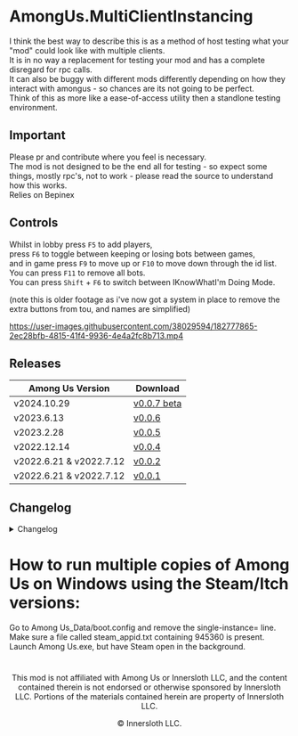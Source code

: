 # AmongUs.MultiClientInstancing

I think the best way to describe this is as a method of host testing what your "mod" could look like with multiple clients.<br>
It is in no way a replacement for testing your mod and has a complete disregard for rpc calls.<br>
It can also be buggy with different mods differently depending on how they interact with amongus - so chances are its not going to be perfect.<br>
Think of this as more like a ease-of-access utility then a standlone testing environment.

## Important
Please pr and contribute where you feel is necessary.<br>
The mod is not designed to be the end all for testing - so expect some things, mostly rpc's, not to work - please read the source to understand how this works.<br>
Relies on Bepinex

## Controls 

Whilst in lobby press `F5` to add players,<br>
press `F6` to toggle between keeping or losing bots between games,<br>
and in game press `F9` to move up or `F10` to move down through the id list.<br>
You can press `F11` to remove all bots.<br>
You can press `Shift` + `F6` to switch between IKnowWhatI'm Doing Mode.

(note this is older footage as i've now got a system in place to remove the extra buttons from tou, and names are simplified)


https://user-images.githubusercontent.com/38029594/182777865-2ec28bfb-4815-41f4-9936-4e4a2fc8b713.mp4


## Releases

| Among Us Version | Download |
|----------|-------------|
| v2024.10.29 | [v0.0.7 beta](https://github.com/vicuuu/AmongUs.MultiClientInstancing/releases/tag/v0.0.7)
| v2023.6.13 | [v0.0.6](https://github.com/MyDragonBreath/AmongUs.MultiClientInstancing/releases/tag/v0.0.6)
| v2023.2.28 | [v0.0.5](https://github.com/MyDragonBreath/AmongUs.MultiClientInstancing/releases/tag/v0.0.5)
| v2022.12.14 | [v0.0.4](https://github.com/MyDragonBreath/AmongUs.MultiClientInstancing/releases/tag/v0.0.4)
| v2022.6.21 & v2022.7.12 | [v0.0.2](https://github.com/MyDragonBreath/AmongUs.MultiClientInstancing/releases/tag/v0.0.2)
| v2022.6.21 & v2022.7.12 | [v0.0.1](https://github.com/MyDragonBreath/AmongUs.MultiClientInstancing/releases/tag/v0.0.1)

## Changelog

<details>
  <summary> Changelog </summary>
  <details>
  <summary> v0.0.6 </summary>
  <ul>
    <li> Updated to latest version </li>
    <li> Submerged compatibility </li>
    <li> Client Simplifications </li>
    <li> IKnowWhatI'm Doing Mode (with shift+f6) </li>
    <li> Mod auto disables in case you accidently join an online game </li>
    <li> Fix null hat </li>
    <li> Fix update checker without internet </li>
    <li> Fix removing all players causing you to lose your body </li>
    <li> Fix light issues </li>
  </ul>
  </details>
  <details>
  <summary> v0.0.5 </summary>
  <ul>
    <li> Robot presistence </li>
    <li> Player removal keybind </li>
    <li> Countdown timer removed </li>
    <li> Fix Airship Spawning </li>
  </ul>
  </details>
  <details>
  <summary> v0.0.4 </summary>
  <ul>
    <li> Updated to latest version, fixed bugs </li>
    <li> Added update warner </li>
    <li> Big thanks to twix who has released me from the basement in exchange for me finally returning to this mod </li>
    <li> Removed Reactor, excess uranium will be sold to prolong my time outside of the basement</li>
  </ul>
  </details>
  <details>
  <summary> v0.0.2 </summary>
  <ul>
    <li> Added clamps, and system to remove TOU buttons </li>
    <li> please save me twix has me locked in basement </li>
  </ul>
  </details>
  <details>
  <summary> v0.0.1 </summary>
  <ul>
    <li> Base systems for creating and switching between Playercontrols </li>
  </ul>
  </details>
</details>

# How to run multiple copies of Among Us on Windows using the Steam/Itch versions:
Go to Among Us_Data/boot.config and remove the single-instance= line. Make sure a file called steam_appid.txt containing 945360 is present. Launch Among Us.exe, but have Steam open in the background.

#
<p align="center">This mod is not affiliated with Among Us or Innersloth LLC, and the content contained therein is not endorsed or otherwise sponsored by Innersloth LLC. Portions of the materials contained herein are property of Innersloth LLC.</p>
<p align="center">© Innersloth LLC.</p>
